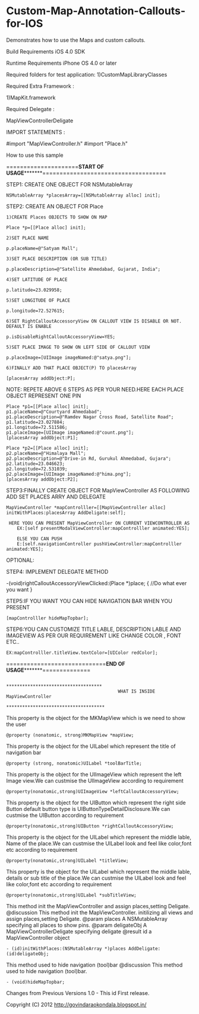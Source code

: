 Custom-Map-Annotation-Callouts-for-IOS
======================================
Demonstrates how to use the Maps and custom callouts. 
    
Build Requirements
iOS 4.0 SDK 


Runtime Requirements
iPhone OS 4.0 or later

Required folders for test application:
1)CustomMapLibraryClasses 

Required Extra Framework :

1)MapKit.framework


Required Delegate :

MapViewControllerDeligate

IMPORT STATEMENTS :

#import "MapViewController.h"
#import "Place.h"

How to use this sample
     
=====================******START OF USAGE*************====================================


STEP1:  CREATE ONE OBJECT FOR NSMutableArray
 
    NSMutableArray *placesArray=[[NSMutableArray alloc] init];
  
STEP2: CREATE AN OBJECT  FOR Place
    
    1)CREATE Places OBJECTS TO SHOW ON MAP
    
   	Place *p=[[Place alloc] init];
   	
   	2)SET PLACE NAME 
   	
    p.placeName=@"Satyam Mall";
    
    3)SET PLACE DESCRIPTION (OR SUB TITLE)
    
    p.placeDescription=@"Satellite Ahmedabad, Gujarat, India";
    
    4)SET LATITUDE OF PLACE
    
    p.latitude=23.029958;
    
    5)SET LONGITUDE OF PLACE
    
    p.longitude=72.527615;
    
    6)SET RightCalloutAccessoryView ON CALLOUT VIEW IS DISABLE OR NOT. DEFAULT IS ENABLE
    
    p.isDisableRightCalloutAccessoryView=YES;
    
    5)SET PLACE IMAGE TO SHOW ON LEFT SIDE OF CALLOUT VIEW
    
    p.placeImage=[UIImage imageNamed:@"satya.png"];
    
    6)FINALLY ADD THAT PLACE OBJECT(P) TO placesArray 
    
    [placesArray addObject:P];
    
 NOTE: REPETE ABOVE 6 STEPS AS PER YOUR NEED.HERE EACH PLACE OBJECT REPRESENT ONE PIN
   
    Place *p1=[[Place alloc] init];
    p1.placeName=@"Courtyard Ahmedabad";
    p1.placeDescription=@"Ramdev Nagar Cross Road, Satellite Road";
    p1.latitude=23.027884;
    p1.longitude=72.511586;
    p1.placeImage=[UIImage imageNamed:@"count.png"];
    [placesArray addObject:P1];
    
    Place *p2=[[Place alloc] init];
    p2.placeName=@"Himalaya Mall";
    p2.placeDescription=@"Drive-in Rd, Gurukul Ahmedabad, Gujara";
    p2.latitude=23.046623;
    p2.longitude=72.531039;
    p2.placeImage=[UIImage imageNamed:@"hima.png"];
    [placesArray addObject:P2];
    
    
STEP3:FINALLY CREATE OBJECT FOR MapViewController AS FOLLOWING ADD SET PLACES ARRY AND DELEGATE

	MapViewController *mapControlller=[[MapViewController alloc] initWithPlaces:placesArray AddDeligate:self];
     
     HERE YOOU CAN PRESENT MapViewController ON CURRENT VIEWCONTROLLER AS 
     	EX:[self presentModalViewController:mapControlller animated:YES];
     	
     	ELSE YOU CAN PUSH 
     	E:[self.navigationController pushViewController:mapControlller animated:YES];
    
OPTIONAL:
   
STEP4: IMPLEMENT DELEGATE METHOD

  -(void)rightCalloutAccessoryViewClicked:(Place *)place;
  {
  		//Do what ever you want
  }
  
STEP5:IF YOU WANT YOU CAN HIDE NAVIGATION BAR WHEN YOU PRESENT 
	
	[mapControlller hideMapTopbar];
	
STEP6:YOU CAN CUSTOMIZE TITLE LABLE, DESCRIPTION LABLE AND IMAGEVIEW AS PER OUR REQUIREMENT LIKE CHANGE COLOR , FONT ETC..

	EX:mapControlller.titleView.textColor=[UIColor redColor];

    
=============================******END OF USAGE*************============== 


											************************************
											  WHAT IS INSIDE MapViewController								
											*************************************   




 This property is the object for the MKMapView which is we need to show the user 
 
 
	@property (nonatomic, strong)MKMapView *mapView;


 This property is the object for the UILabel which represent the title of navigation bar
 
 
	@property (strong, nonatomic)UILabel *toolBarTitle;


 This property is the object for the UIImageView which represent the left Image view.We can custmise the UIImageView according to requirement

 
	@property(nonatomic,strong)UIImageView *leftCalloutAccessoryView;


 This property is the object for the UIButton which represent the right side Button default button type is UIButtonTypeDetailDisclosure.We can custmise the UIButton according to requirement

 
	@property(nonatomic,strong)UIButton *rightCalloutAccessoryView;


 This property is the object for the UILabel which represent the middle lable, Name of the place.We can custmise the UILabel look and feel like color,font etc according to requirement

 
	@property(nonatomic,strong)UILabel *titleView;


 This property is the object for the UILabel which represent the middle lable, details or sub title of the place.We can custmise the UILabel look and feel like color,font etc according to requirement

	@property(nonatomic,strong)UILabel *subTitleView;



 This method init the MapViewController  and assign places,setting Deligate.
 @discussion This method init the MapViewController. initilizing all views  and assign places,setting Deligate.
 @param     places  A NSMutableArray specifying all places to show pins.
 @param     deligateObj A MapViewControllerDeligate specifying deligate
 @result    id a MapViewController object

 
	- (id)initWithPlaces:(NSMutableArray *)places AddDeligate:(id)deligateObj;


 This method used to hide navigation (tool)bar
 @discussion This method used to hide navigation (tool)bar.


	- (void)hideMapTopbar;




Changes from Previous Versions
1.0 - This id First release.

Copyright (C) 2012 http://govindaraokondala.blogspot.in/

